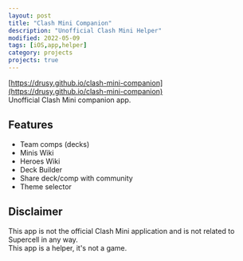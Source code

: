 ```yaml
---
layout: post
title: "Clash Mini Companion"
description: "Unofficial Clash Mini Helper"
modified: 2022-05-09
tags: [iOS,app,helper]
category: projects
projects: true
---
```


[https://drusy.github.io/clash-mini-companion](https://drusy.github.io/clash-mini-companion)  
Unofficial Clash Mini companion app.  

## Features

- Team comps (decks)
- Minis Wiki
- Heroes Wiki
- Deck Builder
- Share deck/comp with community
- Theme selector  

## Disclaimer

This app is not the official Clash Mini application and is not related to Supercell in any way.  
This app is a helper, it's not a game.